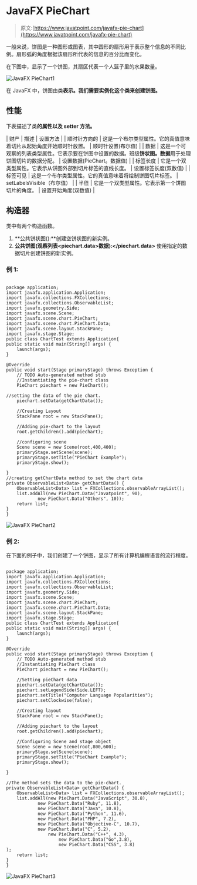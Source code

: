 # JavaFX PieChart

> 原文:[https://www.javatpoint.com/javafx-pie-chart](https://www.javatpoint.com/javafx-pie-chart)

一般来说，饼图是一种图形或图表，其中圆形的扇形用于表示整个信息的不同比例。扇形弧的角度根据该扇形所代表的信息的百分比而变化。

在下图中，显示了一个饼图，其扇区代表一个人篮子里的水果数量。

![JavaFX PieChart1](../Images/0ef6c87bce729599b996844ae21b87ec.png)

在 JavaFX 中，饼图由类**表示。我们需要实例化这个类来创建饼图。**

## 性能

下表描述了类**的属性以及 setter 方法。**

| 财产 | 描述 | 设置方法 |
| 顺时针方向的 | 这是一个布尔类型属性。它的真值意味着切片从起始角度开始顺时针放置。 | 顺时针设置(布尔值) |
| 数据 | 这是一个可观察的列表类型属性。它表示要在饼图中设置的数据。班级**饼状图。数据**用于处理饼图切片的数据分配。 | 设置数据(PieChart。数据值) |
| 标签长度 | 它是一个双类型属性。它表示从饼图外部到切片标签的直线长度。 | 设置标签长度(双数值) |
| 标签可见 | 这是一个布尔类型属性。它的真值意味着将绘制饼图切片标签。 | setLabelsVisible（布尔值） |
| 半径 | 它是一个双类型属性。它表示第一个饼图切片的角度。 | 设置开始角度(双数值) |

## 构造器

类中有两个构造函数。

1.  **公共饼状图():**创建空饼状图的新实例。
2.  **公共饼图(观察列表<piechart.data>数据):</piechart.data>** 使用指定的数据切片创建饼图的新实例。

### 例 1:

```

package application;
import javafx.application.Application;
import javafx.collections.FXCollections;
import javafx.collections.ObservableList;
import javafx.geometry.Side;
import javafx.scene.Scene;
import javafx.scene.chart.PieChart;
import javafx.scene.chart.PieChart.Data;
import javafx.scene.layout.StackPane;
import javafx.stage.Stage;
public class ChartTest extends Application{
public static void main(String[] args) {
	launch(args);
}

@Override
public void start(Stage primaryStage) throws Exception {
	// TODO Auto-generated method stub
	//Instantiating the pie-chart class 
	PieChart piechart = new PieChart();

//setting the data of the pie chart.
	piechart.setData(getChartData());

	//Creating Layout 
	StackPane root = new StackPane();

	//Adding pie-chart to the layout 
	root.getChildren().add(piechart);

	//configuring scene 
	Scene scene = new Scene(root,400,400);
	primaryStage.setScene(scene);
	primaryStage.setTitle("PieChart Example");
	primaryStage.show();

}
//creating getChartData method to set the chart data 
private ObservableList<Data> getChartData() {
    ObservableList<Data> list = FXCollections.observableArrayList();
    list.addAll(new PieChart.Data("Javatpoint", 90),
            new PieChart.Data("Others", 10));
    return list;
}
}

```

![JavaFX PieChart2](../Images/2a56cf9bc173ea677f1e8e91af3a1ec2.png)

### 例 2:

在下面的例子中，我们创建了一个饼图，显示了所有计算机编程语言的流行程度。

```

package application;
import javafx.application.Application;
import javafx.collections.FXCollections;
import javafx.collections.ObservableList;
import javafx.geometry.Side;
import javafx.scene.Scene;
import javafx.scene.chart.PieChart;
import javafx.scene.chart.PieChart.Data;
import javafx.scene.layout.StackPane;
import javafx.stage.Stage;
public class ChartTest extends Application{
public static void main(String[] args) {
	launch(args);
}

@Override
public void start(Stage primaryStage) throws Exception {
	// TODO Auto-generated method stub
	//Instantiating PieChart class 
	PieChart piechart = new PieChart();

	//Setting pieChart data  
	piechart.setData(getChartData());
	piechart.setLegendSide(Side.LEFT);
	piechart.setTitle("Computer Language Popularities");
	piechart.setClockwise(false);

	//Creating layout 
	StackPane root = new StackPane();

	//Adding piechart to the layout 
	root.getChildren().add(piechart);

	//Configuring Scene and stage object 
	Scene scene = new Scene(root,800,600);
	primaryStage.setScene(scene);
	primaryStage.setTitle("PieChart Example");
	primaryStage.show();

}

//The method sets the data to the pie-chart.  
private ObservableList<Data> getChartData() {
    ObservableList<Data> list = FXCollections.observableArrayList();
    list.addAll(new PieChart.Data("JavaScript", 30.8),
    		new PieChart.Data("Ruby", 11.8),
    		new PieChart.Data("Java", 10.8),
    		new PieChart.Data("Python", 11.6),
    		new PieChart.Data("PHP", 7.2),
    		new PieChart.Data("Objective-C", 10.7),
    		new PieChart.Data("C", 5.2),
         	   	new PieChart.Data("C++", 4.3),
            		new PieChart.Data("Go",3.8),
            		new PieChart.Data("CSS", 3.8)
);
    return list;
}
}

```

![JavaFX PieChart3](../Images/1c1fb9cedb3121b7e1b87873e49726bd.png)